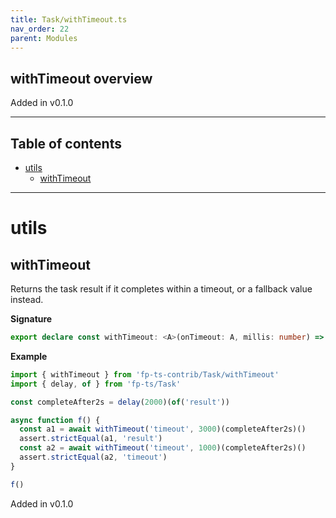 ```yaml
---
title: Task/withTimeout.ts
nav_order: 22
parent: Modules
---
```


## withTimeout overview

Added in v0.1.0

---

<h2 class="text-delta">Table of contents</h2>

- [utils](#utils)
  - [withTimeout](#withtimeout)

---

# utils

## withTimeout

Returns the task result if it completes within a timeout, or a fallback value instead.

**Signature**

```ts
export declare const withTimeout: <A>(onTimeout: A, millis: number) => (ma: Task<A>) => Task<A>
```

**Example**

```ts
import { withTimeout } from 'fp-ts-contrib/Task/withTimeout'
import { delay, of } from 'fp-ts/Task'

const completeAfter2s = delay(2000)(of('result'))

async function f() {
  const a1 = await withTimeout('timeout', 3000)(completeAfter2s)()
  assert.strictEqual(a1, 'result')
  const a2 = await withTimeout('timeout', 1000)(completeAfter2s)()
  assert.strictEqual(a2, 'timeout')
}

f()
```

Added in v0.1.0
